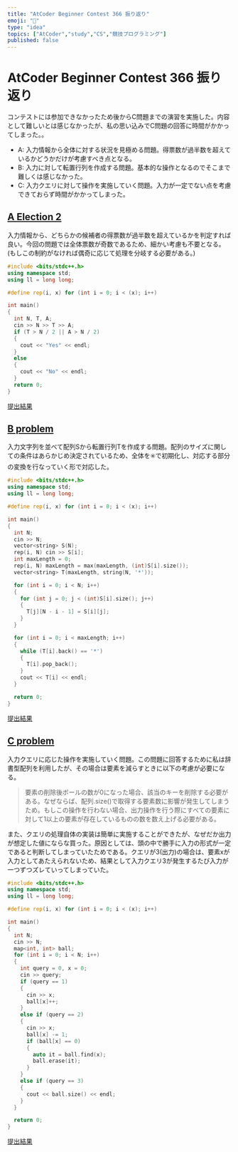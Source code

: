 ```yaml
---
title: "AtCoder Beginner Contest 366 振り返り"
emoji: "📒"
type: "idea"
topics: ["AtCoder","study","CS","競技プログラミング"]
published: false
---
```


# AtCoder Beginner Contest 366 振り返り

コンテストには参加できなかったため後からC問題までの演習を実施した。内容として難しいとは感じなかったが、私の思い込みでC問題の回答に時間がかかってしまった。。

- A: 入力情報から全体に対する状況を見極める問題。得票数が過半数を超えているかどうかだけが考慮すべき点となる。
- B: 入力に対して転置行列を作成する問題。基本的な操作となるのでそこまで難しくは感じなかった。
- C: 入力クエリに対して操作を実施していく問題。入力が一定でない点を考慮できておらず時間がかかってしまった。

## [A Election 2](https://atcoder.jp/contests/abc366/tasks/366_a)

入力情報から、どちらかの候補者の得票数が過半数を超えているかを判定すれば良い。今回の問題では全体票数が奇数であるため、細かい考慮も不要となる。(もしこの制約がなければ偶奇に応じて処理を分岐する必要がある。)

```cpp
#include <bits/stdc++.h>
using namespace std;
using ll = long long;

#define rep(i, x) for (int i = 0; i < (x); i++)

int main()
{
  int N, T, A;
  cin >> N >> T >> A;
  if (T > N / 2 || A > N / 2)
  {
    cout << "Yes" << endl;
  }
  else
  {
    cout << "No" << endl;
  }
  return 0;
}
```

[提出結果](https://atcoder.jp/contests/abc366/submissions/57579501)

## [B problem](https://atcoder.jp/contests/abc366/tasks/366_b)

入力文字列を並べて配列Sから転置行列Tを作成する問題。配列のサイズに関しての条件はあらかじめ決定されているため、全体を✳️で初期化し、対応する部分の変換を行なっていく形で対応した。

```cpp
#include <bits/stdc++.h>
using namespace std;
using ll = long long;

#define rep(i, x) for (int i = 0; i < (x); i++)

int main()
{
  int N;
  cin >> N;
  vector<string> S(N);
  rep(i, N) cin >> S[i];
  int maxLength = 0;
  rep(i, N) maxLength = max(maxLength, (int)S[i].size());
  vector<string> T(maxLength, string(N, '*'));

  for (int i = 0; i < N; i++)
  {
    for (int j = 0; j < (int)S[i].size(); j++)
    {
      T[j][N - i - 1] = S[i][j];
    }
  }

  for (int i = 0; i < maxLength; i++)
  {
    while (T[i].back() == '*')
    {
      T[i].pop_back();
    }
    cout << T[i] << endl;
  }

  return 0;
}
```

[提出結果](https://atcoder.jp/contests/abc366/submissions/57594343)

## [C problem](https://atcoder.jp/contests/abc366/tasks/366_c)

入力クエリに応じた操作を実施していく問題。この問題に回答するために私は辞書型配列を利用したが、その場合は要素を減らすときに以下の考慮が必要になる。

> 要素の削除後ボールの数が0になった場合、該当のキーを削除する必要がある。なぜならば、配列.size()で取得する要素数に影響が発生してしまうため。もしこの操作を行わない場合、出力操作を行う際にすべての要素に対して1以上の要素が存在しているものの数を数え上げる必要がある。

また、クエリの処理自体の実装は簡単に実施することができたが、なぜだか出力が想定した値にならな買った。原因としては、頭の中で勝手に入力の形式が一定であると判断してしまっていたためである。クエリが3(出力)の場合は、要素xが入力としてあたえられないため、結果として入力クエリ3が発生するたび入力が一つずつズレていってしまっていた。

```cpp
#include <bits/stdc++.h>
using namespace std;
using ll = long long;

#define rep(i, x) for (int i = 0; i < (x); i++)

int main()
{
  int N;
  cin >> N;
  map<int, int> ball;
  for (int i = 0; i < N; i++)
  {
    int query = 0, x = 0;
    cin >> query;
    if (query == 1)
    {
      cin >> x;
      ball[x]++;
    }
    else if (query == 2)
    {
      cin >> x;
      ball[x] -= 1;
      if (ball[x] == 0)
      {
        auto it = ball.find(x);
        ball.erase(it);
      }
    }
    else if (query == 3)
    {
      cout << ball.size() << endl;
    }
  }

  return 0;
}
```

[提出結果](https://atcoder.jp/contests/abc366/submissions/57594785)

